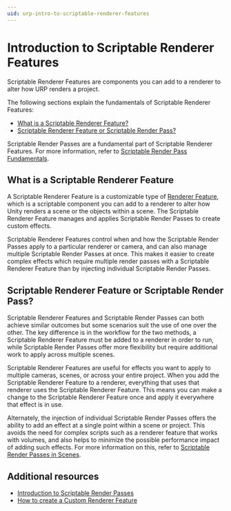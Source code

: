 ```yaml
---
uid: urp-intro-to-scriptable-renderer-features
---
```

# Introduction to Scriptable Renderer Features

Scriptable Renderer Features are components you can add to a renderer to alter how URP renders a project.

The following sections explain the fundamentals of Scriptable Renderer Features:

* [What is a Scriptable Renderer Feature?](#scriptable-renderer-feature)
* [Scriptable Renderer Feature or Scriptable Render Pass?](#renderer-feature-or-render-pass)

Scriptable Render Passes are a fundamental part of Scriptable Renderer Features. For more information, refer to [Scriptable Render Pass Fundamentals](../intro-to-scriptable-render-passes.md).

## <a name="scriptable-renderer-feature"></a>What is a Scriptable Renderer Feature

A Scriptable Renderer Feature is a customizable type of [Renderer Feature](../../urp-renderer-feature.md), which is a scriptable component you can add to a renderer to alter how Unity renders a scene or the objects within a scene. The Scriptable Renderer Feature manages and applies Scriptable Render Passes to create custom effects.

Scriptable Renderer Features control when and how the Scriptable Render Passes apply to a particular renderer or camera, and can also manage multiple Scriptable Render Passes at once. This makes it easier to create complex effects which require multiple render passes with a Scriptable Renderer Feature than by injecting individual Scriptable Render Passes.

## <a name="renderer-feature-or-render-pass"></a>Scriptable Renderer Feature or Scriptable Render Pass?

Scriptable Renderer Features and Scriptable Render Passes can both achieve similar outcomes but some scenarios suit the use of one over the other. The key difference is in the workflow for the two methods, a Scriptable Renderer Feature must be added to a renderer in order to run, while Scriptable Render Passes offer more flexibility but require additional work to apply across multiple scenes.

Scriptable Renderer Features are useful for effects you want to apply to multiple cameras, scenes, or across your entire project. When you add the Scriptable Renderer Feature to a renderer, everything that uses that renderer uses the Scriptable Renderer Feature. This means you can make a change to the Scriptable Renderer Feature once and apply it everywhere that effect is in use.

Alternately, the injection of individual Scriptable Render Passes offers the ability to add an effect at a single point within a scene or project. This avoids the need for complex scripts such as a renderer feature that works with volumes, and also helps to minimize the possible performance impact of adding such effects. For more information on this, refer to [Scriptable Render Passes in Scenes](../intro-to-scriptable-render-passes.md#scriptable-render-passes-in-scenes).

## Additional resources

* [Introduction to Scriptable Render Passes](../intro-to-scriptable-render-passes.md)
* [How to create a Custom Renderer Feature](../create-custom-renderer-feature.md)
